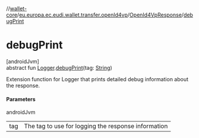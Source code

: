 //[wallet-core](../../../index.md)/[eu.europa.ec.eudi.wallet.transfer.openId4vp](../index.md)/[OpenId4VpResponse](index.md)/[debugPrint](debug-print.md)

# debugPrint

[androidJvm]\
abstract fun [Logger](../../eu.europa.ec.eudi.wallet.logging/-logger/index.md).[debugPrint](debug-print.md)(tag: [String](https://kotlinlang.org/api/latest/jvm/stdlib/kotlin-stdlib/kotlin/-string/index.html))

Extension function for Logger that prints detailed debug information about the response.

#### Parameters

androidJvm

| | |
|---|---|
| tag | The tag to use for logging the response information |
